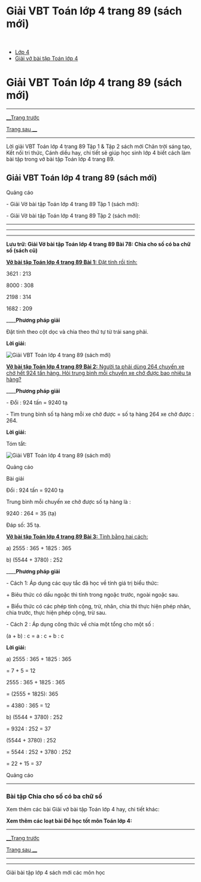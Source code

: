 # Giải VBT Toán lớp 4 trang 89 (sách mới)

﻿

  * [Lớp 4](https://vietjack.com/series/lop-4.jsp)
  * [Giải vở bài tập Toán lớp 4](https://vietjack.com/giai-vo-bai-tap-toan-4/index.jsp)



# Giải VBT Toán lớp 4 trang 89 (sách mới)

* * *

[__Trang trước](https://vietjack.com/giai-vo-bai-tap-toan-4/bai-77-thuong-co-chu-so-0.jsp)

[Trang sau __](https://vietjack.com/giai-vo-bai-tap-toan-4/bai-79-luyen-tap.jsp)

* * *

Lời giải VBT Toán lớp 4 trang 89 Tập 1 & Tập 2 sách mới Chân trời sáng tạo, Kết nối tri thức, Cánh diều hay, chi tiết sẽ giúp học sinh lớp 4 biết cách làm bài tập trong vở bài tập Toán lớp 4 trang 89.

## Giải VBT Toán lớp 4 trang 89 (sách mới)

Quảng cáo

\- Giải Vở bài tập Toán lớp 4 trang 89 Tập 1 (sách mới):

\- Giải Vở bài tập Toán lớp 4 trang 89 Tập 2 (sách mới):

* * *

* * *

* * *

**Lưu trữ: Giải Vở bài tập Toán lớp 4 trang 89 Bài 78: Chia cho số có ba chữ số (sách cũ)**

[**Vở bài tập Toán lớp 4 trang 89 Bài 1:** Đặt tính rồi tính: ](https://vietjack.com/giai-vo-bai-tap-toan-4/bai-1-trang-89-vbt-toan-4-tap-1.jsp)

3621 : 213

8000 : 308

2198 : 314

1682 : 209

____**Phương pháp giải**

Đặt tính theo cột dọc và chia theo thứ tự từ trái sang phải.

**Lời giải:**

![Giải VBT Toán lớp 4 trang 89 \(sách mới\)](https://vietjack.com/giai-vo-bai-tap-toan-4/images/bai-1-trang-89-vbt-toan-4-tap-1.PNG)

[**Vở bài tập Toán lớp 4 trang 89 Bài 2:** Người ta phải dùng 264 chuyến xe chở hết 924 tấn hàng. Hỏi trung bình mỗi chuyến xe chở được bao nhiêu tạ hàng?](https://vietjack.com/giai-vo-bai-tap-toan-4/bai-2-trang-89-vbt-toan-4-tap-1.jsp)

____**Phương pháp giải**

\- Đổi : 924 tấn = 9240 tạ

\- Tìm trung bình số tạ hàng mỗi xe chở được = số tạ hàng 264 xe chở được : 264.

**Lời giải:**

Tóm tắt:

![Giải VBT Toán lớp 4 trang 89 \(sách mới\)](https://vietjack.com/giai-vo-bai-tap-toan-4/images/bai-2-trang-89-vbt-toan-4-tap-1.PNG)

Quảng cáo

Bài giải

Đổi : 924 tấn = 9240 tạ

Trung bình mỗi chuyến xe chở được số tạ hàng là :

9240 : 264 = 35 (tạ)

Đáp số: 35 tạ.

[**Vở bài tập Toán lớp 4 trang 89 Bài 3:** Tính bằng hai cách: ](https://vietjack.com/giai-vo-bai-tap-toan-4/bai-3-trang-89-vbt-toan-4-tap-1.jsp)

a) 2555 : 365 + 1825 : 365

b) (5544 + 3780) : 252

____**Phương pháp giải**

\- Cách 1: Áp dụng các quy tắc đã học về tính giá trị biểu thức:

\+ Biêu thức có dấu ngoặc thì tính trong ngoặc trước, ngoài ngoặc sau.

\+ Biểu thức có các phép tính cộng, trừ, nhân, chia thì thực hiện phép nhân, chia trước, thực hiện phép cộng, trừ sau.

\- Cách 2 : Áp dụng công thức về chia một tổng cho một số :

(a + b) : c = a : c + b : c

**Lời giải:**

a) 2555 : 365 + 1825 : 365 

= 7 + 5 = 12

2555 : 365 + 1825 : 365 

= (2555 + 1825): 365 

= 4380 : 365 = 12

b) (5544 + 3780) : 252 

= 9324 : 252 = 37

(5544 + 3780) : 252 

= 5544 : 252 + 3780 : 252 

= 22 + 15 = 37

Quảng cáo

* * *

### **Bài tập Chia cho số có ba chữ số**

Xem thêm các bài Giải vở bài tập Toán lớp 4 hay, chi tiết khác:

**Xem thêm các loạt bài Để học tốt môn Toán lớp 4:**

* * *

[__Trang trước](https://vietjack.com/giai-vo-bai-tap-toan-4/bai-77-thuong-co-chu-so-0.jsp)

[Trang sau __](https://vietjack.com/giai-vo-bai-tap-toan-4/bai-79-luyen-tap.jsp)

* * *

* * *

Giải bài tập lớp 4 sách mới các môn học
